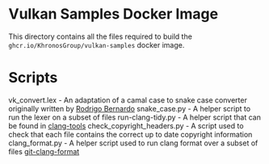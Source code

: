 <!--
    Copyright (c) 2021, Arm Limited and Contributors
    SPDX-License-Identifier: Apache-2.0
    Licensed under the Apache License, Version 2.0 the "License";
    you may not use this file except in compliance with the License.
    You may obtain a copy of the License at
        http://www.apache.org/licenses/LICENSE-2.0
    Unless required by applicable law or agreed to in writing, software
    distributed under the License is distributed on an "AS IS" BASIS,
    WITHOUT WARRANTIES OR CONDITIONS OF ANY KIND, either express or implied.
    See the License for the specific language governing permissions and
    limitations under the License.
-->

# Vulkan Samples Docker Image

This directory contains all the files required to build the `ghcr.io/KhronosGroup/vulkan-samples` docker image.

# Scripts

vk_convert.lex - An adaptation of a camal case to snake case converter originally written by [Rodrigo Bernardo](https://github.com/rodamber/camel-case-to-snake-case)
snake_case.py - A helper script to run the lexer on a subset of files
run-clang-tidy.py - A helper script that can be found in [clang-tools](https://clang.llvm.org/extra/doxygen/run-clang-tidy_8py_source.html)
check_copyright_headers.py - A script used to check that each file contains the correct up to date copyright information
clang_format.py - A helper script used to run clang format over a subset of files [git-clang-format](https://github.com/llvm-mirror/clang/blob/master/tools/clang-format/git-clang-format)